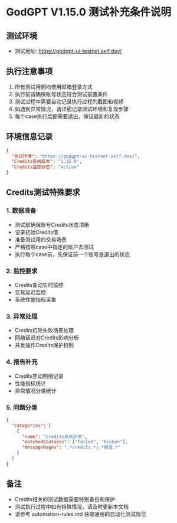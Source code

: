 # GodGPT V1.15.0 测试补充条件说明

## 测试环境
- 测试地址: https://godgpt-ui-testnet.aelf.dev/

## 执行注意事项
1. 所有测试用例均使用邮箱登录方式
2. 执行前请确保账号状态符合测试前置条件
3. 测试过程中需要自动记录执行过程的截图和视频
4. 如遇到异常情况，请详细记录测试环境和复现步骤
5. 每个case执行后都需要退出，保证最新的状态

## 环境信息记录
```json
{
  "测试环境": "https://godgpt-ui-testnet.aelf.dev/",
  "Credits系统版本": "1.15.0",
  "Credits监控状态": "active"
}
```

## Credits测试特殊要求

### 1. 数据准备
- 测试前确保账号Credits状态清晰
- 记录初始Credits值
- 准备测试用的交易场景
- 严格按照case中指定的账户去测试
- 执行每个case前，先保证前一个账号是退出的状态

### 2. 监控要求
- Credits变动实时监控
- 交易延迟监控
- 系统性能指标采集

### 3. 异常处理
- Credits扣除失败场景处理
- 网络延迟对Credits影响分析
- 并发操作Credits保护机制

### 4. 报告补充
- Credits变动明细记录
- 性能指标统计
- 异常情况分类统计

### 5. 问题分类
```json
{
  "categories": [
    {
      "name": "Credits系统异常",
      "matchedStatuses": ["failed", "broken"],
      "messageRegex": ".*credits.*|.*额度.*"
    }
  ]
}
```

## 备注
- Credits相关的测试数据需要特别备份和保护
- 测试执行过程中如有特殊情况，请及时更新本文档
- 请参考 automation-rules.md 获取通用的自动化测试规范 